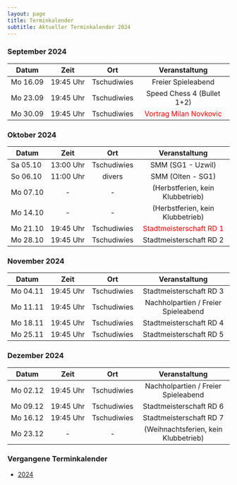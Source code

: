 ```yaml
---
layout: page
title: Terminkalender
subtitle: Aktueller Terminkalender 2024
---
```


### September 2024

| Datum                 |          Zeit          |     Ort     |                     Veranstaltung                     |
|-----------------------|:----------------------:|:-----------:|:-----------------------------------------------------:|
| <nobr>Mo 16.09</nobr> | <nobr>19:45 Uhr</nobr> | Tschudiwies |                  Freier Spieleabend                   |
| <nobr>Mo 23.09</nobr> | <nobr>19:45 Uhr</nobr> | Tschudiwies |              Speed Chess 4 (Bullet 1+2)               |
| <nobr>Mo 30.09</nobr> | <nobr>19:45 Uhr</nobr> | Tschudiwies | <span style="color:red">Vortrag Milan Novkovic</span> |

### Oktober 2024

| Datum                 |          Zeit          |     Ort     |                     Veranstaltung                      |
|-----------------------|:----------------------:|:-----------:|:------------------------------------------------------:|
| <nobr>Sa 05.10</nobr> | <nobr>13:00 Uhr</nobr> | Tschudiwies |                   SMM (SG1 - Uzwil)                    |
| <nobr>So 06.10</nobr> | <nobr>11:00 Uhr</nobr> |   divers    |                   SMM (Olten - SG1)                    |
| <nobr>Mo 07.10</nobr> |           -            |      -      |            (Herbstferien, kein Klubbetrieb)            |
| <nobr>Mo 14.10</nobr> |           -            |      -      |            (Herbstferien, kein Klubbetrieb)            |
| <nobr>Mo 21.10</nobr> | <nobr>19:45 Uhr</nobr> | Tschudiwies | <span style="color:red">Stadtmeisterschaft RD 1</span> |
| <nobr>Mo 28.10</nobr> | <nobr>19:45 Uhr</nobr> | Tschudiwies |                Stadtmeisterschaft RD 2                 |

### November 2024

| Datum                 |          Zeit          |     Ort     |            Veranstaltung            |
|-----------------------|:----------------------:|:-----------:|:-----------------------------------:|
| <nobr>Mo 04.11</nobr> | <nobr>19:45 Uhr</nobr> | Tschudiwies |       Stadtmeisterschaft RD 3       |
| <nobr>Mo 11.11</nobr> | <nobr>19:45 Uhr</nobr> | Tschudiwies | Nachholpartien / Freier Spieleabend |
| <nobr>Mo 18.11</nobr> | <nobr>19:45 Uhr</nobr> | Tschudiwies |       Stadtmeisterschaft RD 4       |
| <nobr>Mo 25.11</nobr> | <nobr>19:45 Uhr</nobr> | Tschudiwies |       Stadtmeisterschaft RD 5       |

### Dezember 2024

| Datum                 |          Zeit          |     Ort     |            Veranstaltung             |
|-----------------------|:----------------------:|:-----------:|:------------------------------------:|
| <nobr>Mo 02.12</nobr> | <nobr>19:45 Uhr</nobr> | Tschudiwies | Nachholpartien / Freier Spieleabend  |
| <nobr>Mo 09.12</nobr> | <nobr>19:45 Uhr</nobr> | Tschudiwies |       Stadtmeisterschaft RD 6        |
| <nobr>Mo 16.12</nobr> | <nobr>19:45 Uhr</nobr> | Tschudiwies |       Stadtmeisterschaft RD 7        |
| <nobr>Mo 23.12</nobr> |           -            |      -      | (Weihnachtsferien, kein Klubbetrieb) |

### Vergangene Terminkalender

- [2024](/terminkalender/2024)
